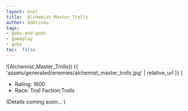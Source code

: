 ```yaml
---
layout: post
title:  Alchemist_Master_Trolls
author: Goblinou
tags:
- gobs-and-gods
- gameplay
- gobs
toc:  false
---
```


![Alchemist_Master_Trolls]( {{ 'assets/generated/enemies/alchemist_master_trolls.jpg' | relative_url }} )
- Rating: 1600
- Race: Troll  Faction:Trolls

(Details coming soon... )